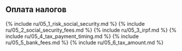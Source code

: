 ## Оплата налогов

{% include ru/05_1_risk_social_security.md %}
{% include ru/05_2_social_security_fees.md %}
{% include ru/05_3_irpf.md %}
{% include ru/05_4_tax_payment_timing.md %}
{% include ru/05_5_bank_fees.md %}
{% include ru/05_6_tax_amount.md %}
